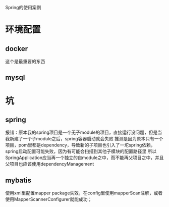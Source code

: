 Spring的使用案例

# 环境配置

## docker
这个是最重要的东西

## mysql

# 坑
## spring
报错：原本我的spring项目是一个无子module的项目，直接运行没问题，但是当我新建了一个子module之后，spring容器启动就会失败
推测是因为原本只有一个项目，pom里都是dependency，导致新的子项目也引入了一坨spring依赖，spring启动配置可能失败，因为有可能会扫描到其他子模块的配置路径里
所以SpringApplication应当再一个独立的自module之中，而不能再父项目之中，并且父项目也应该使用dependencyManagement

## mybatis
使用xml里配置mapper package失效，在config里使用mapperScan注解，或者使用MapperScannerConfigurer就能成功；



